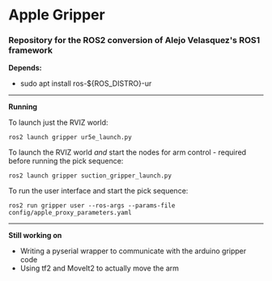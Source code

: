 # Apple Gripper
### Repository for the ROS2 conversion of Alejo Velasquez's ROS1 framework

**Depends:**

- sudo apt install ros-${ROS_DISTRO}-ur

---

**Running**

To launch just the RVIZ world:

    ros2 launch gripper ur5e_launch.py

To launch the RVIZ world *and* start the nodes for arm control - required before running the pick sequence:

    ros2 launch gripper suction_gripper_launch.py

To run the user interface and start the pick sequence:

    ros2 run gripper user --ros-args --params-file config/apple_proxy_parameters.yaml

---

**Still working on**

- Writing a pyserial wrapper to communicate with the arduino gripper code
- Using tf2 and MoveIt2 to actually move the arm
